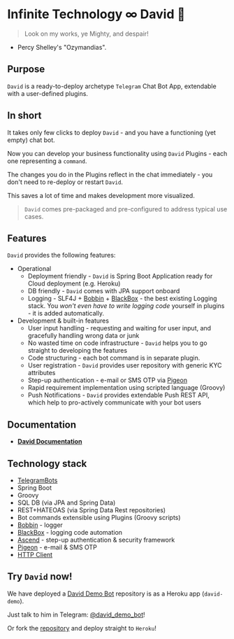 # Infinite Technology ∞ David 🤖

> Look on my works, ye Mighty, and despair!
- Percy Shelley's "Ozymandias".

## Purpose

`David` is a ready-to-deploy archetype `Telegram` Chat Bot App, extendable with a user-defined plugins.

## In short

It takes only few clicks to deploy `David` - and you have a functioning (yet empty) chat bot.

Now you can develop your business functionality using `David` Plugins - each one representing a `command`.

The changes you do in the Plugins reflect in the chat immediately - you don't need to re-deploy or restart `David`.

This saves a lot of time and makes development more visualized.

> `David` comes pre-packaged and pre-configured to address typical use cases.

## Features

`David` provides the following features:

- Operational
  - Deployment friendly - `David` is Spring Boot Application ready for Cloud deployment (e.g. Heroku)
  - DB friendly - `David` comes with JPA support onboard
  - Logging - SLF4J + [Bobbin](https://github.com/INFINITE-TECHNOLOGY/BOBBIN) + [BlackBox](https://github.com/INFINITE-TECHNOLOGY/BLACKBOX) - the best existing Logging stack. You *won't even have to write logging code* yourself in plugins - it is added automatically.
- Development & built-in features
  - User input handling - requesting and waiting for user input, and gracefully handling wrong data or junk
  - No wasted time on code infrastructure - `David` helps you to go straight to developing the features
  - Code structuring - each bot command is in separate plugin.
  - User registration - `David` provides user repository with generic KYC attributes
  - Step-up authentication - e-mail or SMS OTP via [Pigeon](https://github.com/INFINITE-TECHNOLOGY/PIGEON)
  - Rapid requirement implementation using scripted language (Groovy)
  - Push Notifications - `David` provides extendable Push REST API, which help to pro-actively communicate with your bot users


## Documentation

* [**David Documentation**](https://github.com/INFINITE-TECHNOLOGY/DAVID/wiki)

## Technology stack

* [TelegramBots](https://github.com/rubenlagus/TelegramBots)
* Spring Boot
* Groovy
* SQL DB (via JPA and Spring Data)
* REST+HATEOAS (via Spring Data Rest repositories)
* Bot commands extensible using Plugins (Groovy scripts)
* [Bobbin](https://github.com/INFINITE-TECHNOLOGY/BOBBIN) - logger
* [BlackBox](https://github.com/INFINITE-TECHNOLOGY/BLACKBOX) - logging code automation
* [Ascend](https://github.com/INFINITE-TECHNOLOGY/ASCEND) - step-up authentication & security framework
* [Pigeon](https://github.com/INFINITE-TECHNOLOGY/PIGEON) - e-mail & SMS OTP
* [HTTP Client](https://github.com/INFINITE-TECHNOLOGY/HTTP)

## Try `David` now!

We have deployed a [David Demo Bot](https://github.com/INFINITE-TECHNOLOGY/DAVID_DEMO_PLUGINS) repository is as a Heroku app (`david-demo`).

Just talk to him in Telegram: [@david_demo_bot](https://web.telegram.org/#/im?p=@david_demo_bot)!

Or fork the [repository](https://github.com/INFINITE-TECHNOLOGY/DAVID_DEMO_PLUGINS) and deploy straight to `Heroku`!
